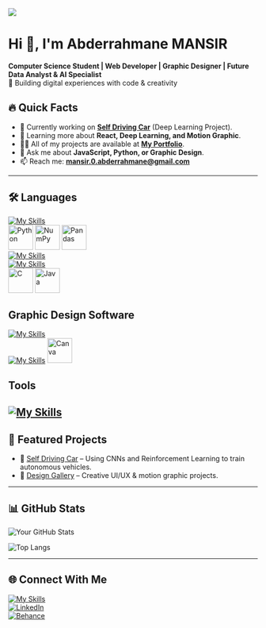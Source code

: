 <img src="https://media.licdn.com/dms/image/v2/D4E16AQE4rGgCMmTc2w/profile-displaybackgroundimage-shrink_350_1400/B4EZYs7JS4GgAY-/0/1744510426479?e=1750896000&v=beta&t=7A5tHkD4LGf9HOygM8lF3o0i0jI6ZpIx6_q3ebrf-ew"/>

# Hi 👋, I'm Abderrahmane MANSIR  
**Computer Science Student | Web Developer | Graphic Designer | Future Data Analyst & AI Specialist**  
🚀 Building digital experiences with code & creativity  

## 🔥 Quick Facts  
- 🔭 Currently working on **[Self Driving Car](https://github.com/yourusername/project)** (Deep Learning Project).  
- 🌱 Learning more about **React, Deep Learning, and Motion Graphic**.  
- 👨‍💻 All of my projects are available at **[My Portfolio](https://yourportfolio.link)**.  
- 💬 Ask me about **JavaScript, Python, or Graphic Design**.  
- 📫 Reach me: **mansir.0.abderrahmane@gmail.com**  

---

## 🛠️ Languages  
[![My Skills](https://skillicons.dev/icons?i=html,css,js,react,nodejs,bootstrap,php,threejs&perline=3)](https://skillicons.dev)<br/>
<img width="50" src="https://raw.githubusercontent.com/marwin1991/profile-technology-icons/refs/heads/main/icons/python.png" alt="Python" title="Python"/>
<img width="50" src="https://raw.githubusercontent.com/marwin1991/profile-technology-icons/refs/heads/main/icons/numpy.png" alt="NumPy" title="NumPy"/>
<img width="50" src="https://raw.githubusercontent.com/marwin1991/profile-technology-icons/refs/heads/main/icons/pandas.png" alt="Pandas" title="Pandas"/><br>
[![My Skills](https://skillicons.dev/icons?i=sklearn,tensorflow,pytorch)](https://skillicons.dev)<br/>
[![My Skills](https://skillicons.dev/icons?i=mysql,mongodb)](https://skillicons.dev)<br/>
<img width="50" src="https://raw.githubusercontent.com/marwin1991/profile-technology-icons/refs/heads/main/icons/c.png" alt="C" title="C"/>
<img width="50" src="https://raw.githubusercontent.com/marwin1991/profile-technology-icons/refs/heads/main/icons/java.png" alt="Java" title="Java"/>


## Graphic Design Software
[![My Skills](https://skillicons.dev/icons?i=pr,ps,ai)](https://skillicons.dev)<br/>
[![My Skills](https://skillicons.dev/icons?i=blender,figma)](https://skillicons.dev)
<img width="50" src="https://raw.githubusercontent.com/marwin1991/profile-technology-icons/refs/heads/main/icons/canva.png" alt="Canva" title="Canva"/>

## Tools
[![My Skills](https://skillicons.dev/icons?i=vscode,eclipse,git)](https://skillicons.dev)
---
## 🚀 Featured Projects  
- 🔧 [Self Driving Car](https://github.com/abderrahmane-mansir/) – Using CNNs and Reinforcement Learning to train autonomous vehicles.  
- 🎨 [Design Gallery](https://behance.net/abderramansir) – Creative UI/UX & motion graphic projects.  
---
## 📊 GitHub Stats

![Your GitHub Stats](https://github-readme-stats.vercel.app/api?username=yourusername&show_icons=true&theme=dark)  

![Top Langs](https://github-readme-stats.vercel.app/api/top-langs/?username=yourusername&layout=compact&theme=dark)  

---

## 🌐 Connect With Me
[![My Skills](https://skillicons.dev/icons?i=twitter,gmail,github,linkedin)](https://x.com/MANSIR_is_me)<br/>
[![LinkedIn](https://img.shields.io/badge/LinkedIn-0077B5?style=for-the-badge&logo=linkedin&logoColor=white)](https://linkedin.com/in/abderrahmane-mansir)<br/>
[![Behance](https://img.shields.io/badge/Behance-1769FF?style=for-the-badge&logo=behance&logoColor=white)](https://behance.net/abderramansir)





